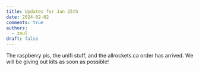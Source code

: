 ```yaml
---
title: Updates for Jan 25th
date: 2024-02-02
comments: true
authors:
  - zeul
draft: false
---
```


The raspberry pis, the unifi stuff, and the allrockets.ca order has arrived. We will be giving out kits as soon as possible!